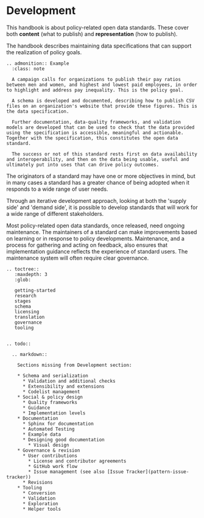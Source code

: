 # Development

This handbook is about policy-related open data standards. These cover both **content** (what to publish) and **representation** (how to publish).

The handbook describes maintaining data specifications that can support the realization of policy goals.

```eval_rst
.. admonition:: Example
  :class: note

  A campaign calls for organizations to publish their pay ratios between men and women, and highest and lowest paid employees, in order to highlight and address pay inequality. This is the policy goal.

  A schema is developed and documented, describing how to publish CSV files on an organization's website that provide these figures. This is the data specification.

  Further documentation, data-quality frameworks, and validation models are developed that can be used to check that the data provided using the specification is accessible, meaningful and actionable. Together with the specification, this constitutes the open data standard.

  The success or not of this standard rests first on data availability and interoperability, and then on the data being usable, useful and ultimately put into uses that can drive policy outcomes.

```

The originators of a standard may have one or more objectives in mind, but in many cases a standard has a greater chance of being adopted when it responds to a wide range of user needs.

Through an iterative development approach, looking at both the 'supply side' and 'demand side', it is possible to develop standards that will work for a wide range of different stakeholders.

Most policy-related open data standards, once released, need ongoing maintenance. The maintainers of a standard can make improvements based on learning or in response to policy developments. Maintenance, and a process for gathering and acting on feedback, also ensures that implementation guidance reflects the experience of standard users. The maintenance system will often require clear governance.

```eval_rst
.. toctree::
   :maxdepth: 3
   :glob:

   getting-started
   research
   stages
   schema
   licensing
   translation
   governance
   tooling


.. todo::

  .. markdown::
    
    Sections missing from Development section:

    * Schema and serialization
      * Validation and additional checks
      * Extensibility and extensions
      * Codelist management
    * Social & policy design
      * Quality frameworks
      * Guidance
      * Implementation levels
    * Documentation
      * Sphinx for documentation
      * Automated Testing
      * Example data
      * Designing good documentation
        * Visual design
    * Governance & revision
      * User contributions
        * License and contributor agreements
        * GitHub work flow
        * Issue management (see also [Issue Tracker](pattern-issue-tracker))
      * Revisions
    * Tooling
      * Conversion
      * Validation
      * Exploration
      * Helper tools

```
